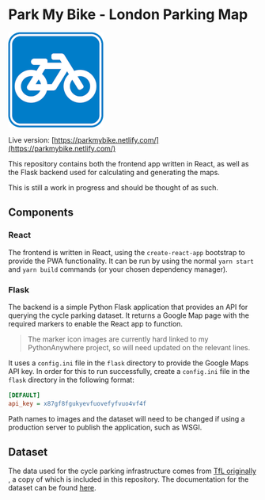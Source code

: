 # Park My Bike - London Parking Map

![Logo](react/public/logo192.png)

Live version: [https://parkmybike.netlify.com/](https://parkmybike.netlify.com/)

This repository contains both the frontend app written in React, as well as the Flask backend used for calculating and generating the maps.

This is still a work in progress and should be thought of as such.

## Components

### React

The frontend is written in React, using the `create-react-app` bootstrap to provide the PWA functionality. It can be run by using the normal `yarn start` and `yarn build` commands (or your chosen dependency manager).

### Flask

The backend is a simple Python Flask application that provides an API for querying the cycle parking dataset. It returns a Google Map page with the required markers to enable the React app to function.

> The marker icon images are currently hard linked to my PythonAnywhere project, so will need updated on the relevant lines.

It uses a `config.ini` file in the `flask` directory to provide the Google Maps API key. In order for this to run successfully, create a `config.ini` file in the `flask` directory in the following format:

```ini
[DEFAULT]
api_key = x87gf8fgukyevfuovefyfvuo4vf4f
```

Path names to images and the dataset will need to be changed if using a production server to publish the application, such as WSGI.

## Dataset

The data used for the cycle parking infrastructure comes from [TfL originally](https://cycling.data.tfl.gov.uk/CyclingInfrastructure/data/points/cycle_parking.json) , a copy of which is included in this repository. The documentation for the dataset can be found [here](https://cycling.data.tfl.gov.uk/CyclingInfrastructure/documentation/asset_information_guide.pdf).